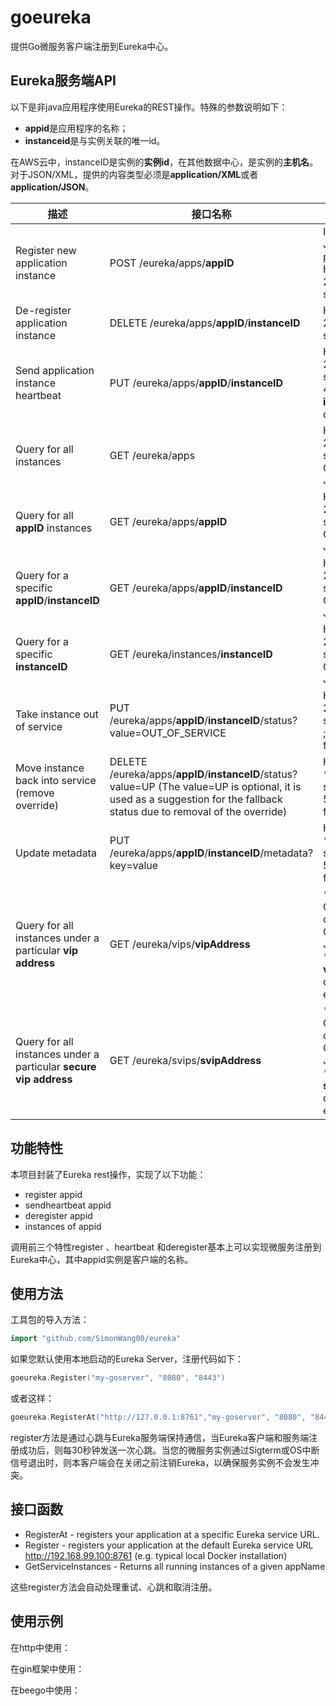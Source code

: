 # goeureka
提供Go微服务客户端注册到Eureka中心。

## Eureka服务端API

以下是非java应用程序使用Eureka的REST操作。特殊的参数说明如下：

- **appid**是应用程序的名称；
- **instanceid**是与实例关联的唯一id。

在AWS云中，instanceID是实例的**实例id**，在其他数据中心，是实例的**主机名**。对于JSON/XML，提供的内容类型必须是**application/XML**或者**application/JSON**。

| 描述                                                         | 接口名称                                                     | 输入输出                                                     |
| ------------------------------------------------------------ | ------------------------------------------------------------ | ------------------------------------------------------------ |
| Register new application instance                            | POST /eureka/apps/**appID**                                  | Input: JSON/XML payload HTTP Code: 204 on success            |
| De-register application instance                             | DELETE /eureka/apps/**appID**/**instanceID**                 | HTTP Code: 200 on success                                    |
| Send application instance heartbeat                          | PUT /eureka/apps/**appID**/**instanceID**                    | HTTP Code: 200 on success ; 404 if **instanceID** doesn’t exist |
| Query for all instances                                      | GET /eureka/apps                                             | HTTP Code: 200 on success Output: JSON/XML                   |
| Query for all **appID** instances                            | GET /eureka/apps/**appID**                                   | HTTP Code: 200 on success Output: JSON/XML                   |
| Query for a specific **appID**/**instanceID**                | GET /eureka/apps/**appID**/**instanceID**                    | HTTP Code: 200 on success Output: JSON/XML                   |
| Query for a specific **instanceID**                          | GET /eureka/instances/**instanceID**                         | HTTP Code: 200 on success Output: JSON/XML                   |
| Take instance out of service                                 | PUT /eureka/apps/**appID**/**instanceID**/status?value=OUT_OF_SERVICE | HTTP Code: 200 on success ;500 on failure                    |
| Move instance back into service (remove override)            | DELETE /eureka/apps/**appID**/**instanceID**/status?value=UP (The value=UP is optional, it is used as a suggestion for the fallback status due to removal of the override) | HTTP Code: * 200 on success * 500 on failure                 |
| Update metadata                                              | PUT /eureka/apps/**appID**/**instanceID**/metadata?key=value | HTTP Code: * 200 on success * 500 on failure                 |
| Query for all instances under a particular **vip address**   | GET /eureka/vips/**vipAddress**                              | * HTTP Code: 200 on success Output: JSON/XML * 404 if the **vipAddress** does not exist. |
| Query for all instances under a particular **secure vip address** | GET /eureka/svips/**svipAddress**                            | * HTTP Code: 200 on success Output: JSON/XML * 404 if the **svipAddress** does not exist. |

## 功能特性

本项目封装了Eureka rest操作，实现了以下功能：

- register appid
- sendheartbeat appid
- deregister appid
- instances of appid

调用前三个特性register 、heartbeat 和deregister基本上可以实现微服务注册到Eureka中心，其中appid实例是客户端的名称。

## 使用方法

工具包的导入方法：

```go
import "github.com/SimonWang00/eureka"
```

如果您默认使用本地启动的Eureka Server，注册代码如下：

```go
goeureka.Register("my-goserver", "8080", "8443")
```

或者这样：
```go
goeureka.RegisterAt("http://127.0.0.1:8761","my-goserver", "8080", "8443")
```

register方法是通过心跳与Eureka服务端保持通信，当Eureka客户端和服务端注册成功后，则每30秒钟发送一次心跳。当您的微服务实例通过Sigterm或OS中断信号退出时，则本客户端会在关闭之前注销Eureka，以确保服务实例不会发生冲突。

## 接口函数

- RegisterAt - registers your application at a specific Eureka service URL.
- Register - registers your application at the default Eureka service URL http://192.168.99.100:8761 (e.g. typical local Docker installation)
- GetServiceInstances - Returns all running instances of a given appName

这些register方法会自动处理重试、心跳和取消注册。

## 使用示例

在http中使用：



在gin框架中使用：



在beego中使用：
